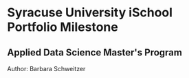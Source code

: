 # Syracuse University iSchool Portfolio Milestone
## Applied Data Science Master's Program
Author: Barbara Schweitzer
